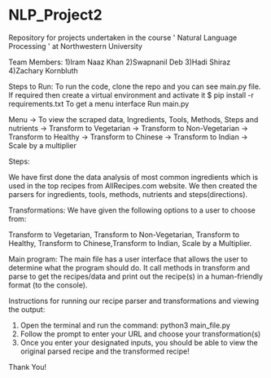 # NLP_Project2
Repository for projects undertaken in the course ' Natural Language Processing ' at Northwestern University

Team Members:
1)Iram Naaz Khan
2)Swapnanil Deb
3)Hadi Shiraz
4)Zachary Kornbluth

Steps to Run:
To run the code, clone the repo and you can see main.py file.
If required then create a virtual environment and activate it
$ pip install -r requirements.txt
To get a menu interface Run main.py

Menu
-> To view the scraped data, Ingredients, Tools, Methods, Steps and nutrients
-> Transform to Vegetarian
-> Transform to Non-Vegetarian
-> Transform to Healthy
-> Transform to Chinese
-> Transform to Indian
-> Scale by a multiplier

Steps:

We have first done the data analysis of most common ingredients which is used in the top recipes from AllRecipes.com website. 
We then created the parsers for ingredients, tools, methods, nutrients and steps(directions).

Transformations:
We have given the following options to a user to choose from:

Transform to Vegetarian, Transform to Non-Vegetarian, Transform to Healthy, Transform to Chinese,Transform to Indian, Scale by a Multiplier.

Main program:
The main file has a user interface that allows the user to determine what the program should do. It call methods in transform and parse to get the recipes/data and print out the recipe(s) in a human-friendly format (to the console).

Instructions for running our recipe parser and transformations and viewing the output:
1. Open the terminal and run the command: python3 main_file.py
2. Follow the prompt to enter your URL and choose your transformation(s)
3. Once you enter your designated inputs, you should be able to view the original parsed recipe and the transformed recipe!

Thank You!
